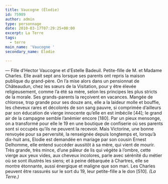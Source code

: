 ```yaml
---
title: Vaucogne (Élodie)
id: 75989
author: admin
type: personnage
date: 2010-03-17T07:29:25+00:00
excerpt: La Terre
tags:
  - terre
main_name: 'Vaucogne '
secondary_name: Élodie

---
```

— Fille d&rsquo;Hector Vaucogne et d&rsquo;Estelle Badeuil. Petite-fille de M. et Madame Charles. Elle avait sept ans lorsque ses parents ont repris la maison publique du grand-père. On l&rsquo;a mise alors dans un pensionnat de Châteaudun, chez les sœurs de la Visitation, pour y être élevée religieusement, comme l&rsquo;a été sa mère, selon les principes les plus stricts de la morale. Ses grands-parents la reçoivent en vacances. Mangée de chlorose, trop grande pour ses douze ans, elle a la laideur molle et bouffie, les cheveux rares et décolorés de son sang pauvre, si comprimée d&rsquo;ailleurs par son éducation de vierge innocente qu&rsquo;elle en est imbécile [44]; le grand air de la campagne semble l&rsquo;anémier encore [180]. Par un pieux mensonge, on a transformé pour elle le 19 en une boutique de confiserie où ses parents sont si occupés qu&rsquo;ils ne peuvent la recevoir. Mais Victorine, une bonne renvoyée pour sa perversité, la renseignée depuis longtemps et, lorsqu&rsquo;à dix-huit ans, Elodie est demandée en mariage par son cousin Ernest Delhomme, elle entend succéder aussitôt à sa mère, qui vient de mourir. Très grande, très mince, d&rsquo;une pâleur de lis qui végète à l&rsquo;ombre, cette vierge aux yeux vides, aux cheveux incolores, parle avec sérénité du métier où se sont illustrés les siens; et à peine débarquée à Chartres, elle se montre étonnante, aussi énergique et maligne que son mari. Les Charles peuvent être rassurés sur le sort du 19, leur petite-fille a le don [510]. _(La Terre.)_
